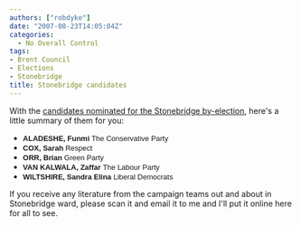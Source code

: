 ```yaml
---
authors: ["robdyke"]
date: "2007-08-23T14:05:04Z"
categories:
  - No Overall Control
tags:
- Brent Council
- Elections
- Stonebridge
title: Stonebridge candidates
---
```

With the [candidates nominated for the Stonebridge by-election](http://www.brent.gov.uk/elections.nsf/2f123bcc3c5e238c80256ad20034644f/e28efd34755ac8628025733000414880!OpenDocument "Brent Council Stonebridge byelection page"), here's a little summary of them for you:

  * **<font size="2" face="Arial">ALADESHE, Funmi </font>**<font size="2" face="Arial">The Conservative Party</font>
  * **<font size="2" face="Arial">COX, Sarah </font>**<font size="2" face="Arial">Respect</font>
  * **<font size="2" face="Arial">ORR, Brian </font>**<font size="2" face="Arial">Green Party</font>
  * **<font size="2" face="Arial">VAN KALWALA, Zaffar </font>**<font size="2" face="Arial">The Labour Party</font>
  * **<font size="2" face="Arial">WILTSHIRE, Sandra Elina </font>**<font size="2" face="Arial">Liberal Democrats</font>

<div align="center">
  <div align="center">
    <div align="left">
      If you receive any literature from the campaign teams out and about in Stonebridge ward, please scan it and email it to me and I'll put it online here for all to see.
    </div>
  </div>
</div>

